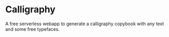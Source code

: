 # Calligraphy
A free serverless webapp to generate a calligraphy copybook with any text and some free typefaces.
